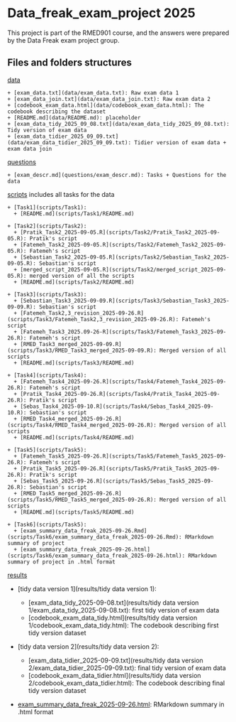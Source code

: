 # Data_freak_exam_project 2025
This project is part of the RMED901 course, and the answers were prepared by the Data Freak exam project group.

## Files and folders structures

[data](data)

    + [exam_data.txt](data/exam_data.txt): Raw exam data 1
    + [exam_data_join.txt](data/exam_data_join.txt): Raw exam data 2
    + [codebook_exam_data.html](data/codebook_exam_data.html): The codebook describing the dataset
    + [README.md](data/README.md): placeholder 
    + [exam_data_tidy_2025_09_08.txt](data/exam_data_tidy_2025_09_08.txt): Tidy version of exam data 
    + [exam_data_tidier_2025_09_09.txt](data/exam_data_tidier_2025_09_09.txt): Tidier version of exam data + exam data join

[questions](questions)

    + [exam_descr.md](questions/exam_descr.md): Tasks + Questions for the data

[scripts](scripts)
includes all tasks for the data

    + [Task1](scripts/Task1):
      + [README.md](scripts/Task1/README.md)
      
    + [Task2](scripts/Task2): 
      + [Pratik_Task2_2025-09-05.R](scripts/Task2/Pratik_Task2_2025-09-05.R): Pratik's script 
      + [Fatemeh_Task2_2025-09-05.R](scripts/Task2/Fatemeh_Task2_2025-09-05.R): Fatemeh's script
      + [Sebastian_Task2_2025-09-05.R](scripts/Task2/Sebastian_Task2_2025-09-05.R): Sebastian's script
      + [merged_script_2025-09-05.R](scripts/Task2/merged_script_2025-09-05.R): merged version of all the scripts 
      + [README.md](scripts/Task2/README.md)
      
    + [Task3](scripts/Task3):
      + [Sebastian_Task3_2025-09-09.R](scripts/Task3/Sebastian_Task3_2025-09-09.R): Sebastian's script
      + [Fatemeh_Task2,3_revision_2025-09-26.R](scripts/Task3/Fatemeh_Task2,3_revision_2025-09-26.R): Fatemeh's script
      + [Fatemeh_Task3_2025.09-26-R](scripts/Task3/Fatemeh_Task3_2025-09-26.R): Fatemeh's script
      + [RMED_Task3_merged_2025-09-09.R](scripts/Task3/RMED_Task3_merged_2025-09-09.R): Merged version of all scripts
      + [README.md](scripts/Task3/README.md)
      
    + [Task4](scripts/Task4):
      + [Fatemeh_Task4_2025-09-26.R](scripts/Task4/Fatemeh_Task4_2025-09-26.R): Fatemeh's script
      + [Pratik_Task4_2025-09-26.R](scripts/Task4/Pratik_Task4_2025-09-26.R): Pratik's script
      + [Sebas_Task4_2025-09-10.R](scripts/Task4/Sebas_Task4_2025-09-10.R): Sebastian's script
      + [RMED_Task4_merged_2025-09-26.R](scripts/Task4/RMED_Task4_merged_2025-09-26.R): Merged version of all scripts
      + [README.md](scripts/Task4/README.md)
      
    + [Task5](scripts/Task5):
      + [Fatemeh_Task5_2025-09-26.R](scripts/Task5/Fatemeh_Task5_2025-09-26.R): Fatemeh's script
      + [Pratik_Task5_2025-09-26.R](scripts/Task5/Pratik_Task5_2025-09-26.R): Pratik's script
      + [Sebas_Task5_2025-09-26.R](scripts/Task5/Sebas_Task5_2025-09-26.R): Sebastian's script
      + [RMED_Task5_merged_2025-09-26.R](scripts/Task5/RMED_Task5_merged_2025-09-26.R): Merged version of all scripts
      + [README.md](scripts/Task5/README.md)
      
    + [Task6](scripts/Task5):
      + [exam_summary_data_freak_2025-09-26.Rmd](scripts/Task6/exam_summary_data_freak_2025-09-26.Rmd): RMarkdown summary of project
      + [exam_summary_data_freak_2025-09-26.html](scripts/Task6/exam_summary_data_freak_2025-09-26.html): RMarkdown summary of project in .html format
    
[results](results) 

   + [tidy data version 1](results/tidy data version 1):
     + [exam_data_tidy_2025-09-08.txt](results/tidy data version 1/exam_data_tidy_2025-09-08.txt): first tidy version of exam data 
     + [codebook_exam_data_tidy.html](results/tidy data version 1/codebook_exam_data_tidy.html): The codebook describing first tidy version dataset 
  
   + [tidy data version 2](results/tidy data version 2):
     + [exam_data_tidier_2025-09-09.txt](results/tidy data version 2/exam_data_tidier_2025-09-09.txt): final tidy version of exam data
     + [codebook_exam_data_tidier.html](results/tidy data version 2/codebook_exam_data_tidier.html): The codebook describing final tidy version dataset
   
   + [exam_summary_data_freak_2025-09-26.html](results/exam_summary_data_freak_2025-09-26.html): RMarkdown summary in .html format
  